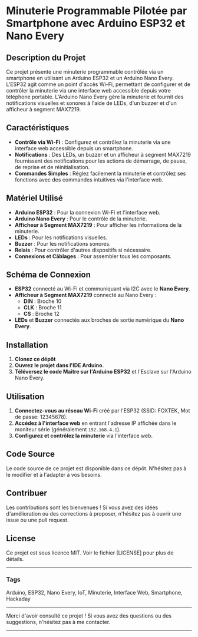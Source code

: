 # Minuterie Programmable Pilotée par Smartphone avec Arduino ESP32 et Nano Every

## Description du Projet
Ce projet présente une minuterie programmable contrôlée via un smartphone en utilisant un Arduino ESP32 et un Arduino Nano Every. L'ESP32 agit comme un point d'accès Wi-Fi, permettant de configurer et de contrôler la minuterie via une interface web accessible depuis votre téléphone portable. L'Arduino Nano Every gère la minuterie et fournit des notifications visuelles et sonores à l'aide de LEDs, d'un buzzer et d'un afficheur à segment MAX7219.

## Caractéristiques
- **Contrôle via Wi-Fi** : Configurez et contrôlez la minuterie via une interface web accessible depuis un smartphone.
- **Notifications** : Des LEDs, un buzzer et un afficheur à segment MAX7219 fournissent des notifications pour les actions de démarrage, de pause, de reprise et de réinitialisation.
- **Commandes Simples** : Réglez facilement la minuterie et contrôlez ses fonctions avec des commandes intuitives via l'interface web.

## Matériel Utilisé
- **Arduino ESP32** : Pour la connexion Wi-Fi et l'interface web.
- **Arduino Nano Every** : Pour le contrôle de la minuterie.
- **Afficheur à Segment MAX7219** : Pour afficher les informations de la minuterie.
- **LEDs** : Pour les notifications visuelles.
- **Buzzer** : Pour les notifications sonores.
- **Relais** : Pour contrôler d'autres dispositifs si nécessaire.
- **Connexions et Câblages** : Pour assembler tous les composants.

## Schéma de Connexion
- **ESP32** connecté au Wi-Fi et communiquant via I2C avec le **Nano Every**.
- **Afficheur à Segment MAX7219** connecté au Nano Every :
  - **DIN** : Broche 10
  - **CLK** : Broche 11
  - **CS** : Broche 12
- **LEDs** et **Buzzer** connectés aux broches de sortie numérique du **Nano Every**.

## Installation
1. **Clonez ce dépôt** 
2. **Ouvrez le projet dans l'IDE Arduino**.
3. **Téléversez le code Maitre sur l'Arduino ESP32** et l'Esclave sur l'Arduino Nano Every.

## Utilisation
1. **Connectez-vous au réseau Wi-Fi** créé par l'ESP32 (SSID: FOXTEK, Mot de passe: 12345678).
2. **Accédez à l'interface web** en entrant l'adresse IP affichée dans le moniteur série (généralement `192.168.4.1`).
3. **Configurez et contrôlez la minuterie** via l'interface web.

## Code Source
Le code source de ce projet est disponible dans ce dépôt. N'hésitez pas à le modifier et à l'adapter à vos besoins.

## Contribuer
Les contributions sont les bienvenues ! Si vous avez des idées d'amélioration ou des corrections à proposer, n'hésitez pas à ouvrir une issue ou une pull request.

## License
Ce projet est sous licence MIT. Voir le fichier [LICENSE] pour plus de détails.

---

### Tags
Arduino, ESP32, Nano Every, IoT, Minuterie, Interface Web, Smartphone, Hackaday

---

Merci d'avoir consulté ce projet ! Si vous avez des questions ou des suggestions, n'hésitez pas à me contacter.

---
